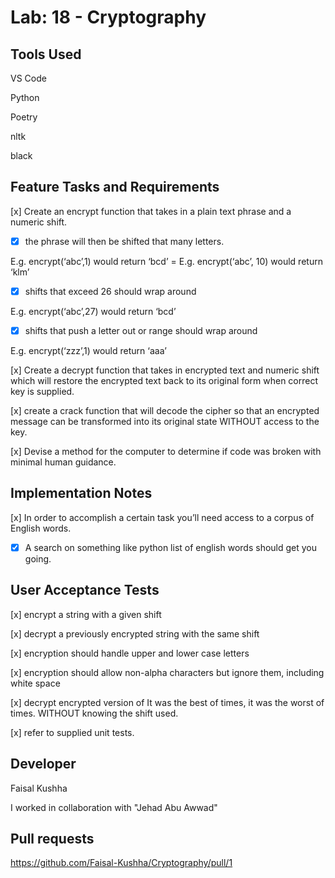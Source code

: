 # Lab: 18 - Cryptography

## Tools Used

VS Code

Python

Poetry

nltk

black

## Feature Tasks and Requirements

[x] Create an encrypt function that takes in a plain text phrase and a numeric shift.

- [x] the phrase will then be shifted that many letters.

E.g. encrypt(‘abc’,1) would return ‘bcd’ = E.g. encrypt(‘abc’, 10) would return ‘klm’

- [x] shifts that exceed 26 should wrap around

E.g. encrypt(‘abc’,27) would return ‘bcd’

- [x] shifts that push a letter out or range should wrap around

E.g. encrypt(‘zzz’,1) would return ‘aaa’

[x] Create a decrypt function that takes in encrypted text and numeric shift which will restore the encrypted text back to its original form when correct key is supplied.

[x] create a crack function that will decode the cipher so that an encrypted message can be transformed into its original state WITHOUT access to the key.

[x] Devise a method for the computer to determine if code was broken with minimal human guidance.

## Implementation Notes

[x] In order to accomplish a certain task you’ll need access to a corpus of English words.

- [x] A search on something like python list of english words should get you going.

## User Acceptance Tests

[x] encrypt a string with a given shift

[x] decrypt a previously encrypted string with the same shift

[x] encryption should handle upper and lower case letters

[x] encryption should allow non-alpha characters but ignore them, including white space

[x] decrypt encrypted version of It was the best of times, it was the worst of times. WITHOUT knowing the shift used.

[x] refer to supplied unit tests.

## Developer

Faisal Kushha

I worked in collaboration with "Jehad Abu Awwad"

## Pull requests

https://github.com/Faisal-Kushha/Cryptography/pull/1

